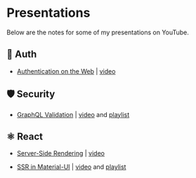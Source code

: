 # Presentations

Below are the notes for some of my presentations on YouTube.

## 👤 Auth

- [Authentication on the Web](./auth.md) | [video](https://youtu.be/2PPSXonhIck)

## 🛡️ Security

- [GraphQL Validation](./validation.md) | [video](https://youtu.be/t8qpxmuq8CQ) and [playlist](https://www.youtube.com/playlist?list=PLcCp4mjO-z9_y8lByvIfNgA_F18l-soQv)

## ⚛️ React

- [Server-Side Rendering](./ssr.md) | [video](https://youtu.be/8_RzRQXSHcg)

- [SSR in Material-UI](./mui-ssr.md) | [video](https://youtu.be/gpGoxdVspx4) and [playlist](https://www.youtube.com/playlist?list=PLcCp4mjO-z98WAu4sd0eVha1g-NMfzHZk)
